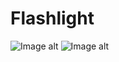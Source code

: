 # Flashlight
![Image alt](https://github.com/ananasann/Flashlight/raw/master/drawable/img1.png)
![Image alt](https://github.com/ananasann/Flashlight/raw/master/drawable/img2.png)
